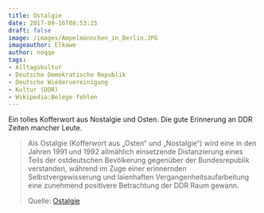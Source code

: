 ```yaml
---
title: Ostalgie
date: 2017-09-16T08:53:25
draft: false
image: /images/Ampelmännchen_in_Berlin.JPG
imageauthor: Elkawe
author: noqqe
tags:
- Alltagskultur
- Deutsche Demokratische Republik
- Deutsche Wiedervereinigung
- Kultur (DDR)
- Wikipedia:Belege fehlen
---
```


Ein tolles Kofferwort aus Nostalgie und Osten. Die gute Erinnerung an DDR
Zeiten mancher Leute.

> Als Ostalgie (Kofferwort aus „Osten“ und „Nostalgie“) wird eine in den Jahren
> 1991 und 1992 allmählich einsetzende Distanzierung eines Teils der
> ostdeutschen Bevölkerung gegenüber der Bundesrepublik verstanden, während im
> Zuge einer erinnernden Selbstvergewisserung und laienhaften
> Vergangenheitsaufarbeitung eine zunehmend positivere Betrachtung der DDR Raum
> gewann.
>
> Quelle: [Ostalgie](https://de.wikipedia.org/wiki/Ostalgie)
